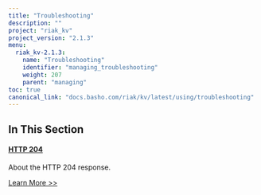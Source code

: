 ```yaml
---
title: "Troubleshooting"
description: ""
project: "riak_kv"
project_version: "2.1.3"
menu:
  riak_kv-2.1.3:
    name: "Troubleshooting"
    identifier: "managing_troubleshooting"
    weight: 207
    parent: "managing"
toc: true
canonical_link: "docs.basho.com/riak/kv/latest/using/troubleshooting"
---
```


[http 204]: ./http-204

## In This Section

#### [HTTP 204][http 204]

About the HTTP 204 response.

[Learn More >>][http 204]

